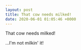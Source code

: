 ```yaml
---
layout: post
title: That cow needs milked!
date: 2020-06-01 01:05:46 +0000
---
```


That cow needs milked!

...I'm not milkin' it!

